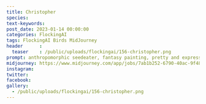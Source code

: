 ```yaml
---
title: Christopher
species: 
text-keywords: 
post_date: 2023-01-14 00:00:00
categories: FlockingAI
tags: FlockingAI Birds MidJourney 
header      :
  teaser    : /public/uploads/flockingai/156-christopher.png
prompt: anthropomorphic seedeater, fantasy painting, pretty and expressive eyes, vivid colors, BirdPunk, pastelpunk, elegant, mythical, ethereal, intricate, elaborate, hyperrealism, hyper detailed, strong expressiveness and emotionality, 8K, Ultra Realistic, high octane , on a white background
midjourney: https://www.midjourney.com/app/jobs/7ab1b252-6790-40ac-9f48-18e8c90a04e1
instagram: 
twitter: 
facebook: 
gallery: 
  - /public/uploads/flockingai/156-christopher.png
---
```


